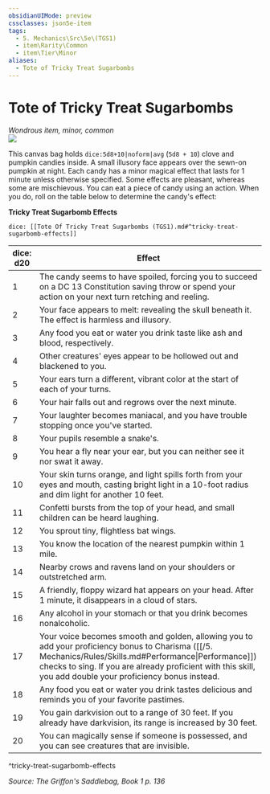 ```yaml
---
obsidianUIMode: preview
cssclasses: json5e-item
tags:
  - 5. Mechanics\Src\5e\(TGS1)
  - item\Rarity\Common
  - item\Tier\Minor
aliases:
  - Tote of Tricky Treat Sugarbombs
---
```

# Tote of Tricky Treat Sugarbombs
*Wondrous item, minor, common*  
![](https://raw.githubusercontent.com/TheGiddyLimit/homebrew/master/_img/TGS1/Tote-of-Tricky-Treat-Sugarbombs.webp#right)  


This canvas bag holds `dice:5d8+10|noform|avg` (`5d8 + 10`) clove and pumpkin candies inside. A small illusory face appears over the sewn-on pumpkin at night. Each candy has a minor magical effect that lasts for 1 minute unless otherwise specified. Some effects are pleasant, whereas some are mischievous. You can eat a piece of candy using an action. When you do, roll on the table below to determine the candy's effect:

**Tricky Treat Sugarbomb Effects**

`dice: [[Tote Of Tricky Treat Sugarbombs (TGS1).md#^tricky-treat-sugarbomb-effects]]`

| dice: d20 | Effect |
|-----------|--------|
| 1 | The candy seems to have spoiled, forcing you to succeed on a DC 13 Constitution saving throw or spend your action on your next turn retching and reeling. |
| 2 | Your face appears to melt: revealing the skull beneath it. The effect is harmless and illusory. |
| 3 | Any food you eat or water you drink taste like ash and blood, respectively. |
| 4 | Other creatures' eyes appear to be hollowed out and blackened to you. |
| 5 | Your ears turn a different, vibrant color at the start of each of your turns. |
| 6 | Your hair falls out and regrows over the next minute. |
| 7 | Your laughter becomes maniacal, and you have trouble stopping once you've started. |
| 8 | Your pupils resemble a snake's. |
| 9 | You hear a fly near your ear, but you can neither see it nor swat it away. |
| 10 | Your skin turns orange, and light spills forth from your eyes and mouth, casting bright light in a 10-foot radius and dim light for another 10 feet. |
| 11 | Confetti bursts from the top of your head, and small children can be heard laughing. |
| 12 | You sprout tiny, flightless bat wings. |
| 13 | You know the location of the nearest pumpkin within 1 mile. |
| 14 | Nearby crows and ravens land on your shoulders or outstretched arm. |
| 15 | A friendly, floppy wizard hat appears on your head. After 1 minute, it disappears in a cloud of stars. |
| 16 | Any alcohol in your stomach or that you drink becomes nonalcoholic. |
| 17 | Your voice becomes smooth and golden, allowing you to add your proficiency bonus to Charisma ([[/5. Mechanics/Rules/Skills.md#Performance\|Performance]]) checks to sing. If you are already proficient with this skill, you add double your proficiency bonus instead. |
| 18 | Any food you eat or water you drink tastes delicious and reminds you of your favorite pastimes. |
| 19 | You gain darkvision out to a range of 30 feet. If you already have darkvision, its range is increased by 30 feet. |
| 20 | You can magically sense if someone is possessed, and you can see creatures that are invisible. |
^tricky-treat-sugarbomb-effects

*Source: The Griffon's Saddlebag, Book 1 p. 136*
